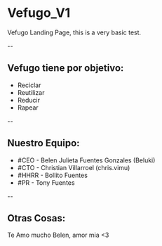# Vefugo_V1
Vefugo Landing Page, this is a very basic test.

--

## Vefugo tiene por objetivo:
- Reciclar
- Reutilizar
- Reducir
- Rapear

--
## Nuestro Equipo:

- #CEO - Belen Julieta Fuentes Gonzales (Beluki)
- #CTO - Christian Villarroel (chris.vimu)
- #HHRR - Bollito Fuentes
- #PR - Tony Fuentes

--
## Otras Cosas:
Te Amo mucho Belen, amor mia <3